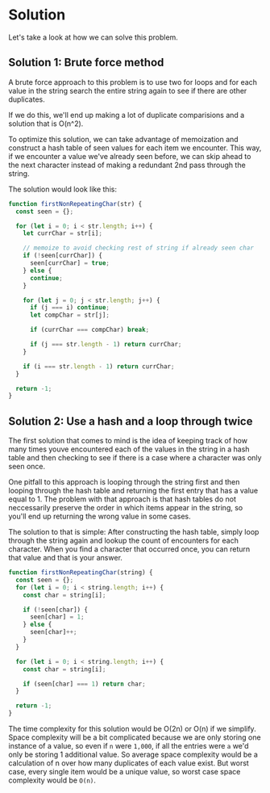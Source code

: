 # Solution

Let's take a look at how we can solve this problem.

## Solution 1: Brute force method

A brute force approach to this problem is to use two for loops and for each value in the string search the entire string again to see if there are other duplicates.

If we do this, we'll end up making a lot of duplicate comparisions and a solution that is O(n^2).

To optimize this solution, we can take advantage of memoization and construct a hash table of seen values for each item we encounter. This way, if we encounter a value we've already seen before, we can skip ahead to the next character instead of making a redundant 2nd pass through the string.

The solution would look like this:

```js
function firstNonRepeatingChar(str) {
  const seen = {};

  for (let i = 0; i < str.length; i++) {
    let currChar = str[i];

    // memoize to avoid checking rest of string if already seen char
    if (!seen[currChar]) {
      seen[currChar] = true;
    } else {
      continue;
    }

    for (let j = 0; j < str.length; j++) {
      if (j === i) continue;
      let compChar = str[j];

      if (currChar === compChar) break;

      if (j === str.length - 1) return currChar;
    }

    if (i === str.length - 1) return currChar;
  }

  return -1;
}
```

## Solution 2: Use a hash and a loop through twice

The first solution that comes to mind is the idea of keeping track of how many times youve encountered each of the values in the string in a hash table and then checking to see if there is a case where a character was only seen once.

One pitfall to this approach is looping through the string first and then looping through the hash table and returning the first entry that has a value equal to 1. The problem with that approach is that hash tables do not neccessarily preserve the order in which items appear in the string, so you'll end up returning the wrong value in some cases.

The solution to that is simple: After constructing the hash table, simply loop through the string again and lookup the count of encounters for each character. When you find a character that occurred once, you can return that value and that is your answer.

```js
function firstNonRepeatingChar(string) {
  const seen = {};
  for (let i = 0; i < string.length; i++) {
    const char = string[i];

    if (!seen[char]) {
      seen[char] = 1;
    } else {
      seen[char]++;
    }
  }

  for (let i = 0; i < string.length; i++) {
    const char = string[i];

    if (seen[char] === 1) return char;
  }

  return -1;
}
```

The time complexity for this solution would be O(2n) or O(n) if we simplify.
Space complexity will be a bit complicated because we are only storing one instance of a value, so even if `n` were `1,000`, if all the entries were `a` we'd only be storing 1 additional value. So average space complexity would be a calculation of n over how many duplicates of each value exist. But worst case, every single item would be a unique value, so worst case space complexity would be `O(n)`.
